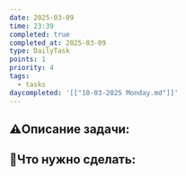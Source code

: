 ```yaml
---
date: 2025-03-09
time: 23:39
completed: true
completed_at: 2025-03-09
type: DailyTask
points: 1
priority: 4
tags:
  - tasks
daycompleted: '[["10-03-2025 Monday.md"]]'
---
```


## ⚠️Описание задачи:



## 📝Что нужно сделать:
